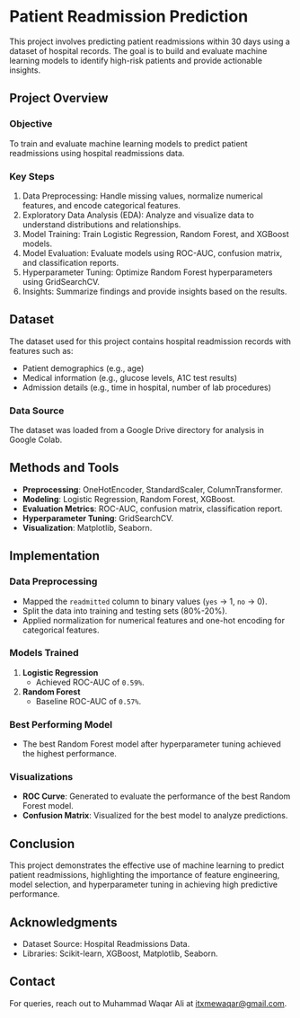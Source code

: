 # Patient Readmission Prediction

This project involves predicting patient readmissions within 30 days using a dataset of hospital records. The goal is to build and evaluate machine learning models to identify high-risk patients and provide actionable insights.

## Project Overview

### Objective
To train and evaluate machine learning models to predict patient readmissions using hospital readmissions data.

### Key Steps
1. Data Preprocessing: Handle missing values, normalize numerical features, and encode categorical features.
2. Exploratory Data Analysis (EDA): Analyze and visualize data to understand distributions and relationships.
3. Model Training: Train Logistic Regression, Random Forest, and XGBoost models.
4. Model Evaluation: Evaluate models using ROC-AUC, confusion matrix, and classification reports.
5. Hyperparameter Tuning: Optimize Random Forest hyperparameters using GridSearchCV.
6. Insights: Summarize findings and provide insights based on the results.

## Dataset
The dataset used for this project contains hospital readmission records with features such as:
- Patient demographics (e.g., age)
- Medical information (e.g., glucose levels, A1C test results)
- Admission details (e.g., time in hospital, number of lab procedures)

### Data Source
The dataset was loaded from a Google Drive directory for analysis in Google Colab.

## Methods and Tools
- **Preprocessing**: OneHotEncoder, StandardScaler, ColumnTransformer.
- **Modeling**: Logistic Regression, Random Forest, XGBoost.
- **Evaluation Metrics**: ROC-AUC, confusion matrix, classification report.
- **Hyperparameter Tuning**: GridSearchCV.
- **Visualization**: Matplotlib, Seaborn.

## Implementation

### Data Preprocessing
- Mapped the `readmitted` column to binary values (`yes` -> 1, `no` -> 0).
- Split the data into training and testing sets (80%-20%).
- Applied normalization for numerical features and one-hot encoding for categorical features.

### Models Trained
1. **Logistic Regression**
   - Achieved ROC-AUC of `0.59%`.
2. **Random Forest**
   - Baseline ROC-AUC of `0.57%`.

### Best Performing Model
- The best Random Forest model after hyperparameter tuning achieved the highest performance.

### Visualizations
- **ROC Curve**: Generated to evaluate the performance of the best Random Forest model.
- **Confusion Matrix**: Visualized for the best model to analyze predictions.


## Conclusion
This project demonstrates the effective use of machine learning to predict patient readmissions, highlighting the importance of feature engineering, model selection, and hyperparameter tuning in achieving high predictive performance.

## Acknowledgments
- Dataset Source: Hospital Readmissions Data.
- Libraries: Scikit-learn, XGBoost, Matplotlib, Seaborn.

## Contact
For queries, reach out to Muhammad Waqar Ali at [itxmewaqar@gmail.com](mailto:itxmewaqar@gmail.com).
